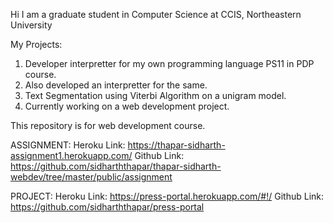 Hi I am a graduate student in Computer Science at CCIS, Northeastern University

My Projects: 
1. Developer interpretter for my own programming language PS11 in PDP course.
2. Also developed an interpretter for the same.
3. Text Segmentation using Viterbi Algorithm on a unigram model.
4. Currently working on a web development project. 


This repository is for web development course.

ASSIGNMENT: 
Heroku Link: https://thapar-sidharth-assignment1.herokuapp.com/
Github Link: https://github.com/sidharththapar/thapar-sidharth-webdev/tree/master/public/assignment

PROJECT: 
Heroku Link: https://press-portal.herokuapp.com/#!/
Github Link: https://github.com/sidharththapar/press-portal

